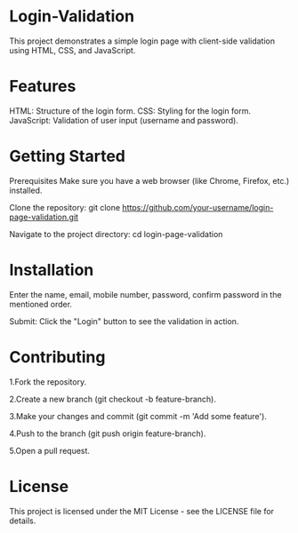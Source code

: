 # Login-Validation

This project demonstrates a simple login page with client-side validation using HTML, CSS, and JavaScript.

# Features
HTML: Structure of the login form.
CSS: Styling for the login form.
JavaScript: Validation of user input (username and password).
# Getting Started
Prerequisites
Make sure you have a web browser (like Chrome, Firefox, etc.) installed.

Clone the repository:    git clone https://github.com/your-username/login-page-validation.git

Navigate to the project directory:   cd login-page-validation

# Installation
Enter the name, email, mobile number, password, confirm password in the mentioned order.

Submit: Click the "Login" button to see the validation in action.
# Contributing
1.Fork the repository.

2.Create a new branch (git checkout -b feature-branch).

3.Make your changes and commit (git commit -m 'Add some feature').

4.Push to the branch (git push origin feature-branch).

5.Open a pull request.

# License
This project is licensed under the MIT License - see the LICENSE file for details.



